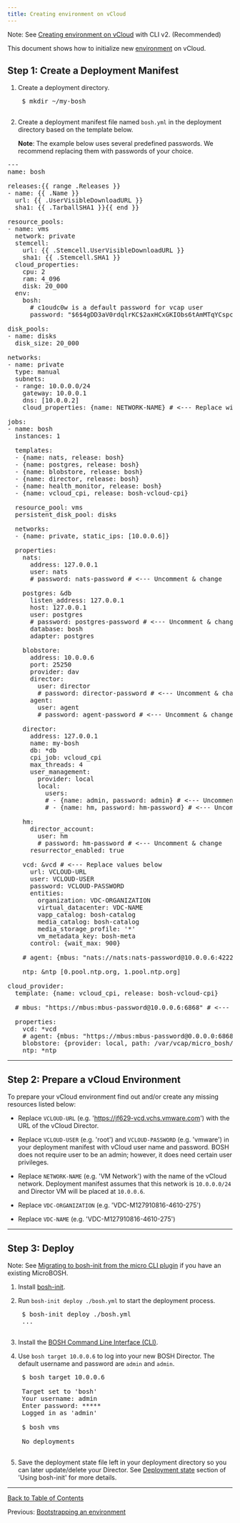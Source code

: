 ```yaml
---
title: Creating environment on vCloud
---
```


<p class="note">Note: See <a href="init-vcloud.html">Creating environment on vCloud</a> with CLI v2. (Recommended)</p>

This document shows how to initialize new [environment](terminology.html#environment) on vCloud.

## <a id="create-manifest"></a>Step 1: Create a Deployment Manifest

1. Create a deployment directory.

    <pre class='terminal'>
    $ mkdir ~/my-bosh
    </pre>

1. Create a deployment manifest file named `bosh.yml` in the deployment directory based on the template below.

    <p class="note"><strong>Note</strong>: The example below uses several predefined passwords. We recommend replacing them with passwords of your choice.</p>

<pre id="manifest">
---
name: bosh

releases:{{ range .Releases }}
- name: {{ .Name }}
  url: {{ .UserVisibleDownloadURL }}
  sha1: {{ .TarballSHA1 }}{{ end }}

resource_pools:
- name: vms
  network: private
  stemcell:
    url: {{ .Stemcell.UserVisibleDownloadURL }}
    sha1: {{ .Stemcell.SHA1 }}
  cloud_properties:
    cpu: 2
    ram: 4_096
    disk: 20_000
  env:
    bosh:
      # c1oudc0w is a default password for vcap user
      password: "$6$4gDD3aV0rdqlrKC$2axHCxGKIObs6tAmMTqYCspcdvQXh3JJcvWOY2WGb4SrdXtnCyNaWlrf3WEqvYR2MYizEGp3kMmbpwBC6jsHt0"

disk_pools:
- name: disks
  disk_size: 20_000

networks:
- name: private
  type: manual
  subnets:
  - range: 10.0.0.0/24
    gateway: 10.0.0.1
    dns: [10.0.0.2]
    cloud_properties: {name: NETWORK-NAME} # <--- Replace with Network name

jobs:
- name: bosh
  instances: 1

  templates:
  - {name: nats, release: bosh}
  - {name: postgres, release: bosh}
  - {name: blobstore, release: bosh}
  - {name: director, release: bosh}
  - {name: health_monitor, release: bosh}
  - {name: vcloud_cpi, release: bosh-vcloud-cpi}

  resource_pool: vms
  persistent_disk_pool: disks

  networks:
  - {name: private, static_ips: [10.0.0.6]}

  properties:
    nats:
      address: 127.0.0.1
      user: nats
      # password: nats-password # <--- Uncomment & change

    postgres: &db
      listen_address: 127.0.0.1
      host: 127.0.0.1
      user: postgres
      # password: postgres-password # <--- Uncomment & change
      database: bosh
      adapter: postgres

    blobstore:
      address: 10.0.0.6
      port: 25250
      provider: dav
      director:
        user: director
        # password: director-password # <--- Uncomment & change
      agent:
        user: agent
        # password: agent-password # <--- Uncomment & change

    director:
      address: 127.0.0.1
      name: my-bosh
      db: *db
      cpi_job: vcloud_cpi
      max_threads: 4
      user_management:
        provider: local
        local:
          users:
          # - {name: admin, password: admin} # <--- Uncomment & change
          # - {name: hm, password: hm-password} # <--- Uncomment & change

    hm:
      director_account:
        user: hm
        # password: hm-password # <--- Uncomment & change
      resurrector_enabled: true

    vcd: &vcd # <--- Replace values below
      url: VCLOUD-URL
      user: VCLOUD-USER
      password: VCLOUD-PASSWORD
      entities:
        organization: VDC-ORGANIZATION
        virtual_datacenter: VDC-NAME
        vapp_catalog: bosh-catalog
        media_catalog: bosh-catalog
        media_storage_profile: '*'
        vm_metadata_key: bosh-meta
      control: {wait_max: 900}

    # agent: {mbus: "nats://nats:nats-password@10.0.0.6:4222"} # <--- Uncomment & change

    ntp: &ntp [0.pool.ntp.org, 1.pool.ntp.org]

cloud_provider:
  template: {name: vcloud_cpi, release: bosh-vcloud-cpi}

  # mbus: "https://mbus:mbus-password@10.0.0.6:6868" # <--- Uncomment & change

  properties:
    vcd: *vcd
    # agent: {mbus: "https://mbus:mbus-password@0.0.0.0:6868"} # <--- Uncomment & change
    blobstore: {provider: local, path: /var/vcap/micro_bosh/data/cache}
    ntp: *ntp
</pre>

---
## <a id="prepare"></a> Step 2: Prepare a vCloud Environment

To prepare your vCloud environment find out and/or create any missing resources listed below:

- Replace `VCLOUD-URL` (e.g. 'https://jf629-vcd.vchs.vmware.com') with the URL of the vCloud Director.

- Replace `VCLOUD-USER` (e.g. 'root') and `VCLOUD-PASSWORD` (e.g. 'vmware') in your deployment manifest with vCloud user name and password. BOSH does not require user to be an admin; however, it does need certain user privileges.

- Replace `NETWORK-NAME` (e.g. 'VM Network') with the name of the vCloud network. Deployment manifest assumes that this network is `10.0.0.0/24` and Director VM will be placed at `10.0.0.6`.

- Replace `VDC-ORGANIZATION` (e.g. 'VDC-M127910816-4610-275')

- Replace `VDC-NAME` (e.g. 'VDC-M127910816-4610-275')

---
## <a id="deploy"></a> Step 3: Deploy

<p class="note">Note: See <a href="migrate-to-bosh-init.html">Migrating to bosh-init from the micro CLI plugin</a> if you have an existing MicroBOSH.</p>

1. Install [bosh-init](./install-bosh-init.html).

1. Run `bosh-init deploy ./bosh.yml` to start the deployment process.

    <pre class='terminal'>
    $ bosh-init deploy ./bosh.yml
    ...
    </pre>

1. Install the [BOSH Command Line Interface (CLI)](./bosh-cli.html).

1. Use `bosh target 10.0.0.6` to log into your new BOSH Director. The default username and password are `admin` and `admin`.

    <pre class="terminal">
    $ bosh target 10.0.0.6

    Target set to 'bosh'
    Your username: admin
    Enter password: *****
    Logged in as 'admin'

    $ bosh vms

    No deployments
    </pre>

1. Save the deployment state file left in your deployment directory so you can later update/delete your Director. See [Deployment state](using-bosh-init.html#deployment-state) section of 'Using bosh-init' for more details.

---
[Back to Table of Contents](index.html#install)

Previous: [Bootstrapping an environment](init.html)

